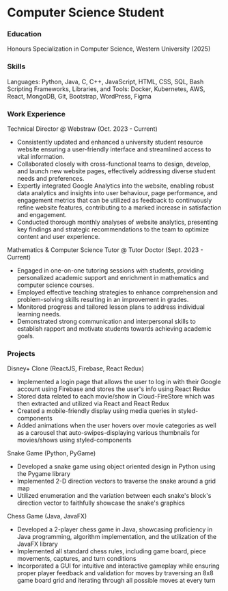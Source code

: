 # Computer Science Student

### Education
Honours Specialization in Computer Science, Western University (2025)

### Skills
Languages: Python, Java, C, C++, JavaScript, HTML, CSS, SQL, Bash Scripting
Frameworks, Libraries, and Tools: Docker, Kubernetes, AWS, React, MongoDB, Git, Bootstrap, WordPress, Figma

### Work Experience
Technical Director @ Webstraw (Oct. 2023 - Current)
- Consistently updated and enhanced a university student resource website ensuring a user-friendly interface and streamlined access to vital information.
- Collaborated closely with cross-functional teams to design, develop, and launch new website pages, effectively addressing diverse student needs and preferences.
- Expertly integrated Google Analytics into the website, enabling robust data analytics and insights into user behaviour, page performance, and engagement metrics that can be utilized as feedback to continuously refine website features, contributing to a marked increase in satisfaction and engagement.
- Conducted thorough monthly analyses of website analytics, presenting key findings and strategic recommendations to the team to optimize content and user experience.

Mathematics & Computer Science Tutor @ Tutor Doctor (Sept. 2023 - Current)
- Engaged in one-on-one tutoring sessions with students, providing personalized academic support and enrichment in mathematics and computer science courses.
- Employed effective teaching strategies to enhance comprehension and problem-solving skills resulting in an improvement in grades.
- Monitored progress and tailored lesson plans to address individual learning needs.
- Demonstrated strong communication and interpersonal skills to establish rapport and motivate students towards achieving academic goals.

### Projects
Disney+ Clone (ReactJS, Firebase, React Redux)
- Implemented a login page that allows the user to log in with their Google account using Firebase and stores the user's info using React Redux
- Stored data related to each movie/show in Cloud-FireStore which was then extracted and utilized via React and React Redux
- Created a mobile-friendly display using media queries in styled-components
- Added animations when the user hovers over movie categories as well as a carousel that auto-swipes-displaying various thumbnails for movies/shows using styled-components

Snake Game (Python, PyGame)
- Developed a snake game using object oriented design in Python using the Pygame library
- Implemented 2-D direction vectors to traverse the snake around a grid map
- Utilized enumeration and the variation between each snake's block's direction vector to faithfully showcase the snake's graphics

Chess Game (Java, JavaFX)
- Developed a 2-player chess game in Java, showcasing proficiency in Java programming, algorithm implementation, and the utilization of the JavaFX library
- Implemented all standard chess rules, including game board, piece movements, captures, and turn conditions
- Incorporated a GUI for intuitive and interactive gameplay while ensuring proper player feedback and validation for moves by traversing an 8x8 game board grid and iterating through all possible moves at every turn

